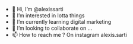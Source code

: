 - 👋 Hi, I’m @alexissarti
- 👀 I’m interested in lotta things
- 🌱 I’m currently learning digital marketing
- 💞️ I’m looking to collaborate on ...
- 📫 How to reach me ? On instagram alexis.sarti

<!---
alexissarti/alexissarti is a ✨ special ✨ repository because its `README.md` (this file) appears on your GitHub profile.
You can click the Preview link to take a look at your changes.
--->
